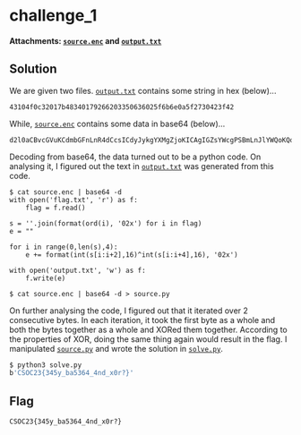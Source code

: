 # challenge_1

#### Attachments: [`source.enc`](./source.enc) and [`output.txt`](./output.txt)

## Solution

We are given two files. [`output.txt`](./output.txt) contains some string in hex (below)...

```
43104f0c32017b48340179266203350636025f6b6e0a5f2730423f42
```

While, [`source.enc`](./source.enc) contains some data in base64 (below)...

```
d2l0aCBvcGVuKCdmbGFnLnR4dCcsICdyJykgYXMgZjoKICAgIGZsYWcgPSBmLnJlYWQoKQoKcyA9ICcnLmpvaW4oZm9ybWF0KG9yZChpKSwgJzAyeCcpIGZvciBpIGluIGZsYWcpCmUgPSAiIgoKZm9yIGkgaW4gcmFuZ2UoMCxsZW4ocyksNCk6CiAgICBlICs9IGZvcm1hdChpbnQoc1tpOmkrMl0sMTYpXmludChzW2k6aSs0XSwxNiksICcwMngnKQoKd2l0aCBvcGVuKCdvdXRwdXQudHh0JywgJ3cnKSBhcyBmOgogICAgZi53cml0ZShlKQ==
```

Decoding from base64, the data turned out to be a python code. On analysing it, I figured out the text in [`output.txt`](./output.txt) was generated from this code.

```
$ cat source.enc | base64 -d
with open('flag.txt', 'r') as f:
    flag = f.read()

s = ''.join(format(ord(i), '02x') for i in flag)
e = ""

for i in range(0,len(s),4):
    e += format(int(s[i:i+2],16)^int(s[i:i+4],16), '02x')

with open('output.txt', 'w') as f:
    f.write(e)

$ cat source.enc | base64 -d > source.py
```

On further analysing the code, I figured out that it iterated over 2 consecutive bytes. In each iteration, it took the first byte as a whole and both the bytes together as a whole and XORed them together. According to the properties of XOR, doing the same thing again would result in the flag. I manipulated [`source.py`](./source.py) and wrote the solution in [`solve.py`](./solve.py).

```bash
$ python3 solve.py
b'CSOC23{345y_ba5364_4nd_x0r?}'
```

## Flag

`CSOC23{345y_ba5364_4nd_x0r?}`


